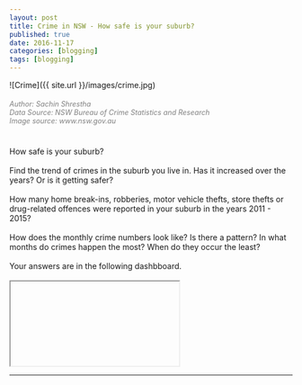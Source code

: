 ```yaml
---
layout: post
title: Crime in NSW - How safe is your suburb?
published: true
date: 2016-11-17
categories: [blogging]
tags: [blogging]
---
```

<head>
  <style>
    h5{
      font-size:90%;
      font-weight: normal;
      color: Gray;
    }
    
    p.small {
    line-height: 70%;
}
  </style>
</head>
![Crime]({{ site.url }}/images/crime.jpg)

<h5><i>Author: Sachin Shrestha</i><br>
<i>Data Source: NSW Bureau of Crime Statistics and Research</i><br>
<i>Image source: www.nsw.gov.au</i></h5>

<br>
How safe is your suburb?
<br>
<br>
Find the trend of crimes in the suburb you live in. Has it increased over the years? Or is it getting safer?
<br>
<br>
How many home break-ins, robberies, motor vehicle thefts, store thefts or drug-related offences were reported in your suburb in the years 2011 - 2015? 
<br>
<br>
How does the monthly crime numbers look like? Is there a pattern? In what months do crimes happen the most? When do they occur the least?
<br>
<br>
Your answers are in the following dashbboard.
<br>
<br>

<iframe
https://public.tableau.com/views/Crime_55/Dashboard1?:embed=y&:display_count=yes&:toolbar=no&:origin=viz_share_link
/iframe>


<iframe
  style="border: 0px;"
  src="https://public.tableau.com/views/Crime_55/Dashboard1?:embed=y&:display_count=yes&:toolbar=no&:origin=viz_share_link"
  scrolling="no"
  width="800px"
  height="800px">
</iframe>
<hr>
